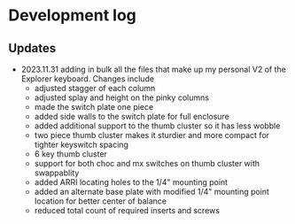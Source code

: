 # Development log

## Updates

- 2023.11.31 adding in bulk all the files that make up my personal V2 of the Explorer keyboard. Changes include 
    - adjusted stagger of each column
    - adjusted splay and height on the pinky columns
    - made the switch plate one piece 
    - added side walls to the switch plate for full enclosure
    - added additional support to the thumb cluster so it has less wobble
    - two piece thumb cluster makes it sturdier and more compact for tighter keyswitch spacing 
    - 6 key thumb cluster
    - support for both choc and mx switches on thumb cluster with swappablity
    - added ARRI locating holes to the 1/4" mounting point
    - added an alternate base plate with modified 1/4" mounting point location for better center of balance
    - reduced total count of required inserts and screws 